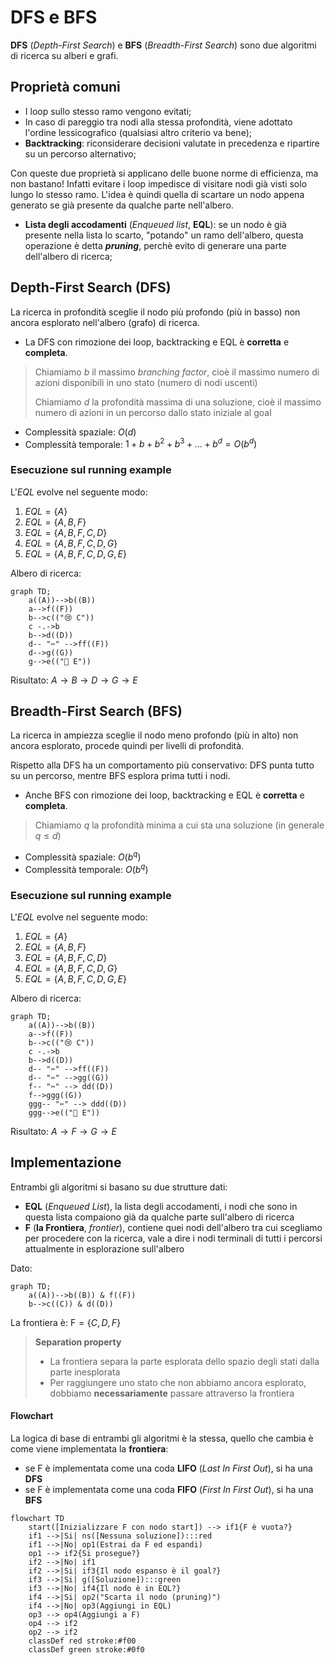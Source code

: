 # DFS e BFS

**DFS** (*Depth-First Search*) e **BFS** (*Breadth-First Search*) sono due algoritmi di ricerca su alberi e grafi.

## Proprietà comuni

- I loop sullo stesso ramo vengono evitati;
- In caso di pareggio tra nodi alla stessa profondità, viene adottato l'ordine lessicografico (qualsiasi altro criterio va bene);
- **Backtracking**: riconsiderare decisioni valutate in precedenza e ripartire su un percorso alternativo;

Con queste due proprietà si applicano delle buone norme di efficienza, ma non bastano! Infatti evitare i loop impedisce di visitare nodi già visti solo lungo lo stesso ramo. L'idea è quindi quella di scartare un nodo appena generato se già presente da qualche parte nell'albero.

- **Lista degli accodamenti** (*Enqueued list*, **EQL**): se un nodo è già presente nella lista lo scarto, "potando" un ramo dell'albero, questa operazione è detta ***pruning***, perchè evito di generare una parte dell'albero di ricerca;

## Depth-First Search (DFS)

La ricerca in profondità sceglie il nodo più profondo (più in basso) non ancora esplorato nell'albero (grafo) di ricerca.

- La DFS con rimozione dei loop, backtracking e EQL è **corretta** e **completa**.

> Chiamiamo $b$ il massimo *branching factor*, cioè il massimo numero di azioni disponibili in uno stato (numero di nodi uscenti)
>
> Chiamiamo $d$ la profondità massima di una soluzione, cioè il massimo numero di azioni in un percorso dallo stato iniziale al goal

- Complessità spaziale: $O(d)$
- Complessità temporale: $1 + b + b^2 + b^3 + \dots + b^d = O(b^d)$

 ### Esecuzione sul running example

L'*EQL* evolve nel seguente modo:

1. $EQL =\{A\}$
2. $EQL = \{A, B, F\}$
3. $EQL = \{A, B, F, C, D\}$
4. $EQL = \{A, B, F, C, D, G\}$
5. $EQL = \{A, B, F, C, D, G, E\}$

Albero di ricerca:

```mermaid
graph TD;
	a((A))-->b((B))
	a-->f((F))
	b-->c(("😢 C"))
    c -.->b
    b-->d((D))
    d-- "✂️" -->ff((F))
    d-->g((G))
    g-->e(("🙂 E"))
```

Risultato: $A \rightarrow B \rightarrow D \rightarrow G \rightarrow E$

## Breadth-First Search (BFS)

La ricerca in ampiezza sceglie il nodo meno profondo (più in alto) non ancora esplorato, procede quindi per livelli di profondità.

Rispetto alla DFS ha un comportamento più conservativo: DFS punta tutto su un percorso, mentre BFS esplora prima tutti i nodi.

- Anche BFS con rimozione dei loop, backtracking e EQL è **corretta** e **completa**.

> Chiamiamo $q$ la profondità minima a cui sta una soluzione (in generale $q \leq d$)

- Complessità spaziale: $O(b^q)$
- Complessità temporale: $O(b^q)$

### Esecuzione sul running example

L'*EQL* evolve nel seguente modo:

1. $EQL =\{A\}$
2. $EQL = \{A, B, F\}$
3. $EQL = \{A, B, F, C, D\}$
4. $EQL = \{A, B, F, C, D, G\}$
5. $EQL = \{A, B, F, C, D, G, E\}$

Albero di ricerca:

```mermaid
graph TD;
	a((A))-->b((B))
	a-->f((F))
	b-->c(("😢 C"))
    c -.->b
    b-->d((D))
    d-- "✂️" -->ff((F))
    d-- "✂️" -->gg((G))
    f-- "✂️" --> dd((D))
    f-->ggg((G))
    ggg-- "✂️" --> ddd((D))
    ggg-->e(("🙂 E"))
```

Risultato: $A \rightarrow F \rightarrow G \rightarrow E$

## Implementazione

Entrambi gli algoritmi si basano su due strutture dati:

- **EQL** (*Enqueued List*), la lista degli accodamenti, i nodi che sono in questa lista compaiono già da qualche parte sull'albero di ricerca
- **F** (**la Frontiera**, *frontier*), contiene quei nodi dell'albero tra cui scegliamo per procedere con la ricerca, vale a dire i nodi terminali di tutti i percorsi attualmente in esplorazione sull'albero

Dato:

```mermaid
graph TD;
	a((A))-->b((B)) & f((F))
	b-->c((C)) & d((D))
```

La frontiera è: $\text{F} = \{C, D, F\}$

> **Separation property**
>
> - La frontiera separa la parte esplorata dello spazio degli stati dalla parte inesplorata
> - Per raggiungere uno stato che non abbiamo ancora esplorato, dobbiamo **necessariamente** passare attraverso la frontiera



#### Flowchart

La logica di base di entrambi gli algoritmi è la stessa, quello che cambia è come viene implementata la **frontiera**:

- se F è implementata come una coda **LIFO** (*Last In First Out*), si ha una **DFS**
- se F è implementata come una coda **FIFO** (*First In First Out*), si ha una **BFS**

```mermaid
flowchart TD
    start([Inizializzare F con nodo start]) --> if1{F è vuota?}
    if1 -->|Si| ns([Nessuna soluzione]):::red
    if1 -->|No| op1(Estrai da F ed espandi)
    op1 --> if2{Si prosegue?}
    if2 -->|No| if1
    if2 -->|Si| if3{Il nodo espanso è il goal?}
    if3 -->|Si| g([Soluzione]):::green
    if3 -->|No| if4{Il nodo è in EQL?}
    if4 -->|Si| op2("Scarta il nodo (pruning)")
    if4 -->|No| op3(Aggiungi in EQL)
    op3 --> op4(Aggiungi a F)
    op4 --> if2
    op2 --> if2
    classDef red stroke:#f00
    classDef green stroke:#0f0
```

